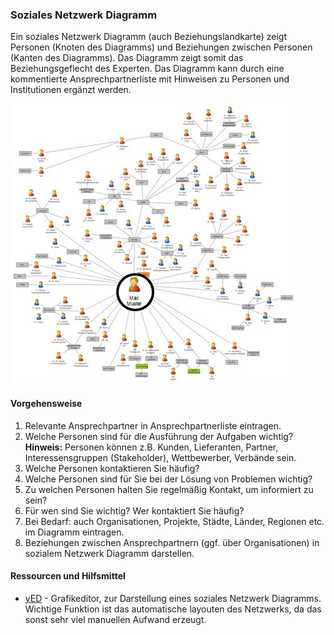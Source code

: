 ### Soziales Netzwerk Diagramm

Ein soziales Netzwerk Diagramm (auch Beziehungslandkarte) zeigt Personen (Knoten des Diagramms) und Beziehungen zwischen Personen (Kanten des Diagramms). Das Diagramm zeigt somit das Beziehungsgeflecht des Experten. Das Diagramm kann durch eine kommentierte Ansprechpartnerliste mit Hinweisen zu Personen und Institutionen ergänzt werden.

![Soziales Netzwerk Diagramm (Beispiel) von @simondueckert, CC BY 4.0](images/Soziales-Netzwerk-Diagramm.png)

#### Vorgehensweise

1. Relevante Ansprechpartner in Ansprechpartnerliste eintragen.
 1. Welche Personen sind für die Ausführung der Aufgaben wichtig?
**Hinweis:** Personen können z.B. Kunden, Lieferanten, Partner, Interessensgruppen (Stakeholder), Wettbewerber, Verbände sein.
 1. Welche Personen kontaktieren Sie häufig?
 1. Welche Personen sind für Sie bei der Lösung von Problemen wichtig?
 1. Zu welchen Personen halten Sie regelmäßig Kontakt, um informiert zu sein?
 1. Für wen sind Sie wichtig? Wer kontaktiert Sie häufig?
2. Bei Bedarf: auch Organisationen, Projekte, Städte, Länder, Regionen etc. im Diagramm eintragen.
3. Beziehungen zwischen Ansprechpartnern (ggf. über Organisationen) in sozialem Netzwerk Diagramm darstellen.

#### Ressourcen und Hilfsmittel

* [yED](http://www.yworks.com) - Grafikeditor, zur Darstellung eines soziales Netzwerk Diagramms. Wichtige Funktion ist das automatische layouten des Netzwerks, da das sonst sehr viel manuellen Aufwand erzeugt.
